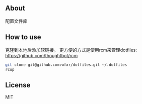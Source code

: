 ## About
配置文件库
## How to use
克隆到本地后添加软链接。
更方便的方式是使用rcm来管理dotfiles:
https://github.com/thoughtbot/rcm
```bash
git clone git@github.com:wfxr/dotfiles.git ~/.dotfiles
rcup
```
## License
MIT
